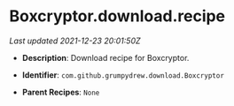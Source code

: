 # Boxcryptor.download.recipe

_Last updated 2021-12-23 20:01:50Z_

- **Description**: Download recipe for Boxcryptor.

- **Identifier**: `com.github.grumpydrew.download.Boxcryptor`

- **Parent Recipes**: `None`
